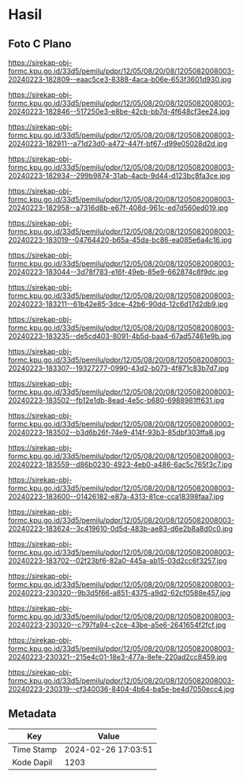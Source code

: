 # Hasil

## Foto C Plano

https://sirekap-obj-formc.kpu.go.id/33d5/pemilu/pdpr/12/05/08/20/08/1205082008003-20240223-182809--eaac5ce3-8388-4aca-b06e-653f3601d930.jpg

https://sirekap-obj-formc.kpu.go.id/33d5/pemilu/pdpr/12/05/08/20/08/1205082008003-20240223-182846--517250e3-e8be-42cb-bb7d-4f648cf3ee24.jpg

https://sirekap-obj-formc.kpu.go.id/33d5/pemilu/pdpr/12/05/08/20/08/1205082008003-20240223-182911--a71d23d0-a472-447f-bf67-d99e05028d2d.jpg

https://sirekap-obj-formc.kpu.go.id/33d5/pemilu/pdpr/12/05/08/20/08/1205082008003-20240223-182934--299b9874-31ab-4acb-9d44-d123bc8fa3ce.jpg

https://sirekap-obj-formc.kpu.go.id/33d5/pemilu/pdpr/12/05/08/20/08/1205082008003-20240223-182958--a7316d8b-e67f-408d-961c-ed7d560ed019.jpg

https://sirekap-obj-formc.kpu.go.id/33d5/pemilu/pdpr/12/05/08/20/08/1205082008003-20240223-183019--04764420-b65a-45da-bc86-ea085e6a4c16.jpg

https://sirekap-obj-formc.kpu.go.id/33d5/pemilu/pdpr/12/05/08/20/08/1205082008003-20240223-183044--3d78f783-e16f-49eb-85e9-662874c8f9dc.jpg

https://sirekap-obj-formc.kpu.go.id/33d5/pemilu/pdpr/12/05/08/20/08/1205082008003-20240223-183211--61b42e85-3dce-42b6-90dd-12c6d17d2db9.jpg

https://sirekap-obj-formc.kpu.go.id/33d5/pemilu/pdpr/12/05/08/20/08/1205082008003-20240223-183235--de5cd403-8091-4b5d-baa4-67ad57461e9b.jpg

https://sirekap-obj-formc.kpu.go.id/33d5/pemilu/pdpr/12/05/08/20/08/1205082008003-20240223-183307--19327277-0990-43d2-b073-4f871c83b7d7.jpg

https://sirekap-obj-formc.kpu.go.id/33d5/pemilu/pdpr/12/05/08/20/08/1205082008003-20240223-183502--fb12e1db-8ead-4e5c-b680-6988981ff631.jpg

https://sirekap-obj-formc.kpu.go.id/33d5/pemilu/pdpr/12/05/08/20/08/1205082008003-20240223-183502--b3d6b26f-74e9-414f-93b3-85dbf303ffa8.jpg

https://sirekap-obj-formc.kpu.go.id/33d5/pemilu/pdpr/12/05/08/20/08/1205082008003-20240223-183559--d86b0230-4923-4eb0-a486-6ac5c765f3c7.jpg

https://sirekap-obj-formc.kpu.go.id/33d5/pemilu/pdpr/12/05/08/20/08/1205082008003-20240223-183600--01426182-e87a-4313-81ce-cca18398faa7.jpg

https://sirekap-obj-formc.kpu.go.id/33d5/pemilu/pdpr/12/05/08/20/08/1205082008003-20240223-183624--3c419610-0d5d-483b-ae83-d6e2b8a8d0c0.jpg

https://sirekap-obj-formc.kpu.go.id/33d5/pemilu/pdpr/12/05/08/20/08/1205082008003-20240223-183702--02f23bf6-82a0-445a-ab15-03d2cc6f3257.jpg

https://sirekap-obj-formc.kpu.go.id/33d5/pemilu/pdpr/12/05/08/20/08/1205082008003-20240223-230320--9b3d5f66-a851-4375-a9d2-62cf0588e457.jpg

https://sirekap-obj-formc.kpu.go.id/33d5/pemilu/pdpr/12/05/08/20/08/1205082008003-20240223-230320--c797fa94-c2ce-43be-a5e6-2641654f2fcf.jpg

https://sirekap-obj-formc.kpu.go.id/33d5/pemilu/pdpr/12/05/08/20/08/1205082008003-20240223-230321--215e4c01-18e3-477a-8efe-220ad2cc8459.jpg

https://sirekap-obj-formc.kpu.go.id/33d5/pemilu/pdpr/12/05/08/20/08/1205082008003-20240223-230319--cf340036-8404-4b64-ba5e-be4d7050ecc4.jpg


## Metadata

| Key        | Value               |
| ---------- | ------------------- |
| Time Stamp | 2024-02-26 17:03:51 |
| Kode Dapil | 1203                |



